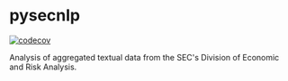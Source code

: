 # pysecnlp
[![codecov](https://codecov.io/gh/topher-lo/pysecnlp/branch/main/graph/badge.svg?token=MURPG4B3J0)](https://codecov.io/gh/topher-lo/pysecnlp)

Analysis of aggregated textual data from the SEC's Division of Economic and Risk Analysis.
